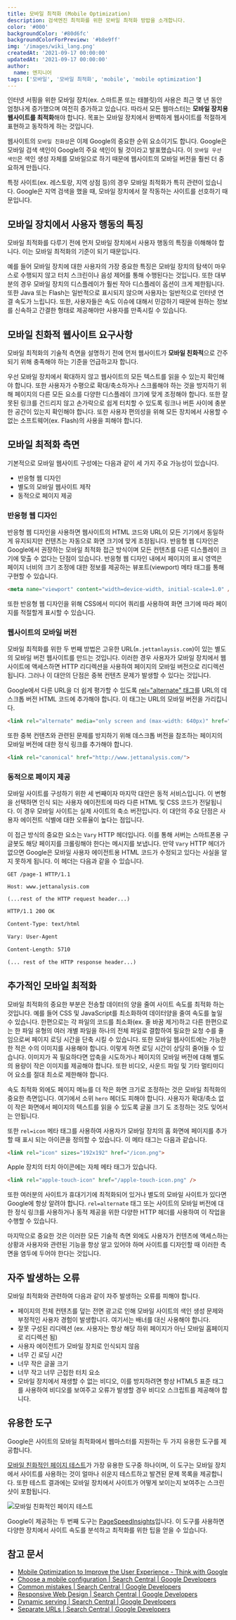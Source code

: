 ```yaml
---
title: 모바일 최적화 (Mobile Optimization)
description: 검색엔진 최적화를 위한 모바일 최적화 방밥을 소개합니다.
color: '#000'
backgroundColor: '#80d6fc'
backgroundColorForPreview: '#b8e9ff'
img: '/images/wiki_lang.png'
createdAt: '2021-09-17 00:00:00'
updatedAt: '2021-09-17 00:00:00'
author:
  name: 엔지니어
tags: ['모바일', '모바일 최적화', 'mobile', 'mobile optimization']
---
```


인터넷 서핑을 위한 모바일 장치(ex. 스마트폰 또는 태블릿)의 사용은 최근 몇 년 동안 엄청나게 증가했으며 여전히 증가하고 있습니다. 따라서 모든 웹마스터는 **모바일 장치용 웹사이트를 최적화**해야 합니다. 목표는 모바일 장치에서 완벽하게 웹사이트를 적절하게 표현하고 동작하게 하는 것입니다.

<!--more-->

웹사이트의 `모바일 친화성`은 이제 Google의 중요한 순위 요소이기도 합니다. Google은 모바일 검색 색인이 Google의 주요 색인이 될 것이라고 발표했습니다. 이 `모바일 우선 색인`은 색인 생성 자체를 모바일으로 하기 때문에 웹사이트의 모바일 버전을 훨씬 더 중요하게 만듭니다.

<simple-diagnosis title='SEO 모바일 최적화 진단하기' description='검색엔진 최적화를 위한 모바일 최적화 방법을 진단해보세요.'></simple-diagnosis>

특정 사이트(ex. 레스토랑, 지역 상점 등)의 경우 모바일 최적화가 특히 관련이 있습니다. Google은 지역 검색을 했을 때, 모바일 장치에서 잘 작동하는 사이트를 선호하기 때문입니다.

## 모바일 장치에서 사용자 행동의 특징

모바일 최적화를 다루기 전에 먼저 모바일 장치에서 사용자 행동의 특징을 이해해야 합니다. 이는 모바일 최적화의 기준이 되기 때문입니다.

예를 들어 모바일 장치에 대한 사용자의 가장 중요한 특징은 모바일 장치의 탐색이 마우스로 수행되지 않고 터치 스크린이나 음성 제어를 통해 수행된다는 것입니다. 또한 대부분의 경우 모바일 장치의 디스플레이가 훨씬 작아 디스플레이 옵션이 크게 제한됩니다. 또한 Java 또는 Flash는 일반적으로 표시되지 않으며 사용자는 일반적으로 인터넷 연결 속도가 느립니다. 또한, 사용자들은 속도 이슈에 대해서 민감하기 때문에 원하는 정보를 신속하고 간결한 형태로 제공해야만 사용자를 만족시킬 수 있습니다.

## 모바일 친화적 웹사이트 요구사항

모바일 최적화의 기술적 측면을 설명하기 전에 먼저 웹사이트가 **모바일 친화적**으로 간주되기 위해 충족해야 하는 기준을 언급하고자 합니다.

우선 모바일 장치에서 확대하지 않고 웹사이트의 모든 텍스트를 읽을 수 있는지 확인해야 합니다. 또한 사용자가 수평으로 확대/축소하거나 스크롤해야 하는 것을 방지하기 위해 페이지의 다른 모든 요소를 ​​다양한 디스플레이 크기에 맞게 조정해야 합니다. 또한 잘못된 링크를 건드리지 않고 손가락으로 쉽게 터치할 수 있도록 링크나 버튼 사이에 충분한 공간이 있는지 확인해야 합니다. 또한 사용자 편의성을 위해 모든 장치에서 사용할 수 없는 소프트웨어(ex. Flash)의 사용을 피해야 합니다.

## 모바일 최적화 측면

기본적으로 모바일 웹사이트 구성에는 다음과 같이 세 가지 주요 가능성이 있습니다.

- 반응형 웹 디자인
- 별도의 모바일 웹사이트 제작
- 동적으로 페이지 제공

### 반응형 웹 디자인

반응형 웹 디자인을 사용하면 웹사이트의 HTML 코드와 URL이 모든 기기에서 동일하게 유지되지만 컨텐츠는 자동으로 화면 크기에 맞게 조정됩니다. 반응형 웹 디자인은 Google에서 권장하는 모바일 최적화 접근 방식이며 모든 컨텐츠를 다른 디스플레이 크기에 맞출 수 없다는 단점이 있습니다. 반응형 웹 디자인 내에서 페이지의 표시 영역은 페이지 너비의 크기 조정에 대한 정보를 제공하는 뷰포트(viewport) 메타 태그를 통해 구현할 수 있습니다.

```html
<meta name="viewport" content="width=device-width, initial-scale=1.0" />
```

또한 반응형 웹 디자인을 위해 CSS에서 미디어 쿼리를 사용하여 화면 크기에 따라 페이지를 적절할게 표시할 수 있습니다.

### 웹사이트의 모바일 버전

모바일 최적화를 위한 두 번째 방법은 고유한 URL(`m.jettanlaysis.com`)이 있는 별도의 모바일 버전 웹사이트를 만드는 것입니다. 이러한 경우 사용자가 모바일 장치에서 웹사이트에 액세스하면 HTTP 리디렉션을 사용하여 페이지의 모바일 버전으로 리디렉션됩니다. 그러나 이 대안의 단점은 중복 컨텐츠 문제가 발생할 수 있다는 것입니다.

Google에서 다른 URL을 더 쉽게 평가할 수 있도록 [rel="alternate" 태그](https://developers.google.com/search/mobile-sites/mobile-seo/separate-urls?hl=en)를 URL의 데스크톱 버전 HTML 코드에 추가해야 합니다. 이 태그는 URL의 모바일 버전을 가리킵니다.

```html
<link rel="alternate" media="only screen and (max-width: 640px)" href="http://m.jettanalysis.com/">
```

또한 중복 컨텐츠와 관련된 문제를 방지하기 위해 데스크톱 버전을 참조하는 페이지의 모바일 버전에 대한 <nuxt-link to="/wiki/canoical-url-tag">정식 링크</nuxt-link>를 추가해야 합니다.

```html
<link rel="canonical" href="http://www.jettanalysis.com/">
```

### 동적으로 페이지 제공

모바일 사이트를 구성하기 위한 세 번째이자 마지막 대안은 동적 서비스입니다. 이 변형을 선택하면 인식 되는 사용자 에이전트에 따라 다른 HTML 및 CSS 코드가 전달됩니다. 이 경우 모바일 사이트는 실제 사이트의 축소 버전입니다. 이 대안의 주요 단점은 사용자 에이전트 식별에 대한 오류율이 높다는 점입니다.

이 접근 방식의 중요한 요소는 `Vary` HTTP 헤더입니다. 이를 통해 서버는 스마트폰용 구글봇도 해당 페이지를 크롤링해야 한다는 메시지를 보냅니다. 만약 `Vary` HTTP 헤더가 없으면 Google은 모바일 사용자 에이전트용 HTML 코드가 수정되고 있다는 사실을 알지 못하게 됩니다. 이 헤더는 다음과 같을 수 있습니다.

```text
GET /page-1 HTTP/1.1

Host: www.jettanalysis.com

(...rest of the HTTP request header...)
```

```html
HTTP/1.1 200 OK

Content-Type: text/html

Vary: User-Agent

Content-Length: 5710

(... rest of the HTTP response header...)
```

## 추가적인 모바일 최적화

모바일 최적화의 중요한 부분은 전송할 데이터의 양을 줄여 사이트 속도를 최적화 하는 것입니다. 예를 들어 CSS 및 JavaScript를 최소화하여 데이터양을 줄여 속도를 높일 수 있습니다. 한편으로는 각 파일의 코드를 최소화(ex. 줄 바꿈 제거)하고 다른 한편으로는 한 파일 유형의 여러 개별 파일을 하나의 전체 파일로 결합하여 필요한 요청 수를 줄임으로써 페이지 로딩 시간을 단축 시킬 수 있습니다. 또한 모바일 웹사이트에는 가능한 한 적은 수의 이미지를 사용해야 합니다. 이렇게 하면 로딩 시간이 상당히 줄어들 수 있습니다. 이미지가 꼭 필요하다면 압축을 시도하거나 페이지의 모바일 버전에 대해 별도의 용량이 작은 이미지를 제공해야 합니다. 또한 비디오, 사운드 파일 및 기타 멀티미디어 요소를 절대 최소로 제한해야 합니다.

속도 최적화 외에도 페이지 메뉴를 더 작은 화면 크기로 조정하는 것은 모바일 최적화의 중요한 측면입니다. 여기에서 소위 `hero` 헤더도 피해야 합니다. 사용자가 확대/축소 없이 작은 화면에서 페이지의 텍스트를 읽을 수 있도록 글꼴 크기 도 조정하는 것도 잊어서는 안됩니다.

또한 `rel=icon` 메타 태그를 사용하여 사용자가 모바일 장치의 홈 화면에 페이지를 추가할 때 표시 되는 아이콘을 정의할 수 있습니다. 이 메타 태그는 다음과 같습니다.

```html
<link rel="icon" sizes="192x192" href="/icon.png">
```

Apple 장치의 터치 아이콘에는 자체 메타 태그가 있습니다.

```html
<link rel="apple-touch-icon" href="/apple-touch-icon.png" />
```

또한 여러분의 사이트가 휴대기기에 최적화되어 있거나 별도의 모바일 사이트가 있다면 Google에 항상 알려야 합니다. `rel=alternate` 태그 또는 사이트의 모바일 버전에 대한 정식 링크를 사용하거나 동적 제공을 위한 다양한 HTTP 헤더를 사용하여 이 작업을 수행할 수 있습니다.

마지막으로 중요한 것은 이러한 모든 기술적 측면 외에도 사용자가 컨텐츠에 액세스하는 상황과 사용자와 관련된 기능을 항상 알고 있어야 하며 사이트를 디자인할 때 이러한 측면을 염두에 두어야 한다는 것입니다.

## 자주 발생하는 오류

모바일 최적화와 관련하여 다음과 같이 자주 발생하는 오류를 피해야 합니다.

- 페이지의 전체 컨텐츠를 덮는 전면 광고로 인해 모바일 사이트의 색인 생성 문제와 부정적인 사용자 경험이 발생합니다. 여기서는 배너를 대신 사용해야 합니다.
- 잘못 구성된 리디렉션 (ex. 사용자는 항상 해당 하위 페이지가 아닌 모바일 홈페이지로 리디렉션 됨)
- 사용자 에이전트가 모바일 장치로 인식되지 않음
- 너무 긴 로딩 시간
- 너무 작은 글꼴 크기
- 너무 작고 너무 근접한 터치 요소
- 모바일 장치에서 재생할 수 없는 비디오, 이를 방지하려면 항상 HTML5 표준 태그를 사용하여 비디오를 보여주고 오류가 발생할 경우 비디오 스크립트를 제공해야 합니다.

## 유용한 도구

Google은 사이트의 모바일 최적화에서 웹마스터를 지원하는 두 가지 유용한 도구를 제공합니다.

[모바일 친화적인 페이지 테스트](https://search.google.com/test/mobile-friendly)가 가장 유용한 도구중 하나이며, 이 도구는 모바일 장치에서 사이트를 사용하는 것이 얼마나 쉬운지 테스트하고 발견된 문제 목록을 제공합니다. 또한 테스트 결과에는 모바일 장치에서 사이트가 어떻게 보이는지 보여주는 스크린샷이 포함됩니다.

![모바일 친화적인 페이지 테스트](/images/mobile-friendly-page.png)

Google이 제공하는 두 번째 도구는 [PageSpeed ​​Insights](https://developers.google.com/speed/pagespeed/insights/)입니다. 이 도구를 사용하면 다양한 장치에서 사이트 속도를 분석하고 최적화를 위한 팁을 얻을 수 있습니다.

## 참고 문서

- [Mobile Optimization to Improve the User Experience - Think with Google](https://www.thinkwithgoogle.com/marketing-resources/experience-design/speed-is-key-optimize-your-mobile-experience/)
- [Choose a mobile configuration  |  Search Central  |  Google Developers](https://developers.google.com/search/mobile-sites/mobile-seo/)
- [Common mistakes  |  Search Central  |  Google Developers](https://developers.google.com/search/mobile-sites/mobile-seo/common-mistakes)
- [Responsive Web Design  |  Search Central  |  Google Developers](https://developers.google.com/search/mobile-sites/mobile-seo/responsive-design)
- [Dynamic serving  |  Search Central  |  Google Developers](https://developers.google.com/search/mobile-sites/mobile-seo/dynamic-serving)
- [Separate URLs  |  Search Central  |  Google Developers](https://developers.google.com/search/mobile-sites/mobile-seo/separate-urls)
